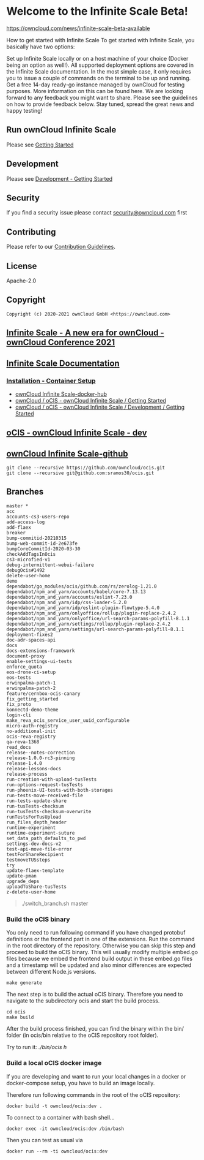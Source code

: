 # Welcome to the Infinite Scale Beta!
https://owncloud.com/news/infinite-scale-beta-available

How to get started with Infinite Scale
To get started with Infinite Scale, you basically have two options:

Set up Infinite Scale locally or on a host machine of your choice (Docker being an option as well!). All supported deployment options are covered in the Infinite Scale documentation. In the most simple case, it only requires you to issue a couple of commands on the terminal to be up and running.
Get a free 14-day ready-go instance managed by ownCloud for testing purposes. More information on this can be found here.
We are looking forward to any feedback you might want to share. Please see the guidelines on how to provide feedback below.
Stay tuned, spread the great news and happy testing!

## Run ownCloud Infinite Scale

Please see [Getting Started](https://owncloud.dev/ocis/getting-started/)

## Development

Please see [Development - Getting Started](https://owncloud.dev/ocis/development/getting-started/)

## Security

If you find a security issue please contact [security@owncloud.com](mailto:security@owncloud.com) first

## Contributing

Please refer to our [Contribution Guidelines](CONTRIBUTING.md).

## License

Apache-2.0

## Copyright

```console
Copyright (c) 2020-2021 ownCloud GmbH <https://owncloud.com>
```

## [Infinite Scale - A new era for ownCloud - ownCloud Conference 2021](https://youtu.be/C4a4q9IGyFQ)

## [Infinite Scale Documentation](https://doc.owncloud.com/ocis/next/)

### [Installation - Container Setup](https://doc.owncloud.com/ocis/next/deployment/container/container-setup.html)

- [ownCloud Infinite Scale-docker-hub](https://hub.docker.com/r/owncloud/ocis)
- [ownCloud / oCIS - ownCloud Infinite Scale / Getting Started](https://owncloud.dev/ocis/getting-started/)
- [ownCloud / oCIS - ownCloud Infinite Scale / Development / Getting Started](https://owncloud.dev/ocis/development/getting-started/)

## [oCIS - ownCloud Infinite Scale - dev](https://owncloud.dev/ocis/)

## [ownCloud Infinite Scale-github](https://github.com/owncloud/ocis)

    git clone --recursive https://github.com/owncloud/ocis.git
    git clone --recursive git@github.com:sramos30/ocis.git

## Branches
    master *
    acc
    accounts-cs3-users-repo
    add-access-log
    add-flaex
    breaker
    bump-commitid-20210315
    bump-web-commit-id-2e673fe
    bumpCoreCommitId-2020-03-30
    checkAddTagsInOcis
    cs3-microfied-v1
    debug-intermittent-webui-failure
    debugOcis#1492
    delete-user-home
    demo
    dependabot/go_modules/ocis/github.com/rs/zerolog-1.21.0
    dependabot/npm_and_yarn/accounts/babel/core-7.13.13
    dependabot/npm_and_yarn/accounts/eslint-7.23.0
    dependabot/npm_and_yarn/idp/css-loader-5.2.0
    dependabot/npm_and_yarn/idp/eslint-plugin-flowtype-5.4.0
    dependabot/npm_and_yarn/onlyoffice/rollup/plugin-replace-2.4.2
    dependabot/npm_and_yarn/onlyoffice/url-search-params-polyfill-8.1.1
    dependabot/npm_and_yarn/settings/rollup/plugin-replace-2.4.2
    dependabot/npm_and_yarn/settings/url-search-params-polyfill-8.1.1
    deployment-fixes2
    doc-adr-spaces-api
    docs
    docs-extensions-framework
    document-proxy
    enable-settings-ui-tests
    enforce_quota
    eos-drone-ci-setup
    eos-tests
    erwinpalma-patch-1
    erwinpalma-patch-2
    feature/cernbox-ocis-canary
    fix_getting_started
    fix_proto
    konnectd-demo-theme
    login-cli
    make_reva_ocis_service_user_uuid_configurable
    micro-auth-registry
    no-additional-init
    ocis-reva-registry
    qa-reva-1368
    read_docs
    release--notes-correction
    release-1.0.0-rc3-pinning
    release-1.4.0
    release-lessons-docs
    release-process
    run-creation-with-upload-tusTests
    run-options-request-tusTests
    run-phoenix-UI-tests-with-both-storages
    run-tests-move-received-file
    run-tests-update-share
    run-tusTests-checksum
    run-tusTests-checksum-overwrite
    runTestsForTusUpload
    run_files_depth_header
    runtime-experiment
    runtime-experiment-suture
    set_data_path_defaults_to_pwd
    settings-dev-docs-v2
    test-api-move-file-error
    testForShareRecipient
    testmoveTUSsteps
    try
    update-flaex-template
    update-pman
    upgrade_deps
    uploadToShare-tusTests
    z-delete-user-home

> ./switch_branch.sh master

### Build the oCIS binary

You only need to run following command if you have changed protobuf definitions or the frontend part in one of the extensions. Run the command in the root directory of the repository. Otherwise you can skip this step and proceed to build the oCIS binary. This will usually modify multiple embed.go files because we embed the frontend build output in these embed.go files and a timestamp will be updated and also minor differences are expected between different Node.js versions.

    make generate

The next step is to build the actual oCIS binary. Therefore you need to navigate to the subdirectory ocis and start the build process.

    cd ocis
    make build

After the build process finished, you can find the binary within the bin/ folder (in ocis/bin relative to the oCIS repository root folder).

Try to run it: *./bin/ocis h*

### Build a local oCIS docker image

If you are developing and want to run your local changes in a docker or docker-compose setup, you have to build an image locally.

Therefore run following commands in the root of the oCIS repository:

    docker build -t owncloud/ocis:dev .

To connect to a container with bash shell...

    docker exec -it owncloud/ocis:dev /bin/bash

Then you can test as usual via

    docker run --rm -ti owncloud/ocis:dev


